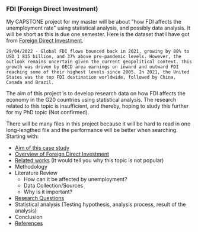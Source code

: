 ### FDI (Foreign Direct Investment)

My CAPSTONE project for my master will be about "how FDI affects the unemployment rate" using statistical analysis, and possibly data analysis. It will be short as this is due one semester. Here is the dataset that I have got from [Foreign Direct Investment](https://www.oecd.org/investment/statistics.htm).

`
29/04/2022 - Global FDI flows bounced back in 2021, growing by 88% to USD 1 815 billion, and 37% above pre-pandemic levels. However, the outlook remains uncertain given the current geopolitical context. This growth was driven by OECD area earnings on inward and outward FDI reaching some of their highest levels since 2005. In 2021, the United States was the top FDI destination worldwide, followed by China, Canada and Brazil. `

The aim of this project is to develop research data on how FDI affects the economy in the G20 countries using statistical analysis. The research related to this topic is insufficient, and thereby, hoping to study this further for my PhD topic (Not confirmed).

There will be many files in this project because it will be hard to read in one long-lengthed file and the performance will be better when searching.
Starting with:
- [Aim of this case study](https://github.com/DriBans/FDI/blob/main/Aim_of_the_study.md)
- [Overview of Foreign Direct Investment](https://github.com/DriBans/FDI/blob/main/Overview_of_FDI.md)
- [Related works](https://github.com/DriBans/FDI/blob/main/RelatedWorks.md) (It would tell you why this topic is not popular)
- Methodology
- Literature Review
  - How can it be affected by unemployment?
  - Data Collection/Sources
  - Why is it important?
- [Research Questions](https://github.com/DriBans/FDI/blob/main/Research_questions.md)
- Statistical analysis (Testing hypothesis, analysis process, result of the analysis)
- Conclusion
- [References](https://github.com/DriBans/FDI/blob/main/References)
